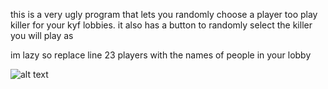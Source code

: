 this is a very ugly program that lets you randomly choose a player too play killer for your kyf lobbies.
it also has a button to randomly select the killer you will play as

im lazy so replace line 23 players with the names of people in your lobby 

![alt text](https://cdn.discordapp.com/attachments/481988269521764352/1011006609541054464/unknown.png)
